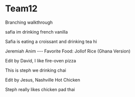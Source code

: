 # Team12

Branching walkthrough



safia im drinking french vanilla

Safia is eating a croissant and drinking tea 
hi

Jeremiah Anim --- Favorite Food: Jollof Rice (Ghana Version)


Edit by David, I like fire-oven pizza

This is steph we drinking chai

Edit by Jesus, Nashville Hot Chicken 

Steph really likes chicken pad thai

